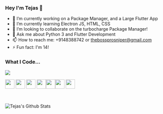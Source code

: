 ### Hey I'm Tejas 👋

- 🔭 I’m currently working on a Package Manager, and a Large Flutter App
- 🌱 I’m currently learning Electron JS, HTML, CSS
- 👯 I’m looking to collaborate on the turbocharge Package Manager!
- 💬 Ask me about Python 3 and Flutter Development
- 📫 How to reach me: +9148388742 or thebossprosniper@gmail.com
- ⚡ Fun fact: I'm 14!

### What I Code... 
<img src='https://github-readme-stats.vercel.app/api/top-langs/?username=TheBossProSniper&layout=compact' />

<img src = 'https://github.com/MarikIshtar007/MarikIshtar007/blob/master/images/python2.png' height='30'/> <img src = 'https://github.com/MarikIshtar007/MarikIshtar007/blob/master/images/flutter-logo.svg' width='30'/> <img src = 'https://github.com/MarikIshtar007/MarikIshtar007/blob/master/images/html.svg' width='30'/> <img src = 'https://github.com/MarikIshtar007/MarikIshtar007/blob/master/images/css.svg' width='30'/><img src = 'https://github.com/MarikIshtar007/MarikIshtar007/blob/master/images/git.svg' width='30'/><img src = 'https://www.iconfinder.com/data/icons/logos-3/1300/swift-seeklogo-512.png' width='30'/> <img src = 'https://github.com/MarikIshtar007/MarikIshtar007/blob/master/images/js.svg' width='30'/>


<br>

![Tejas's Github Stats](https://github-readme-stats.vercel.app/api?username=TheBossProSniper&show_icons=true&hide=[%22issues%22])
